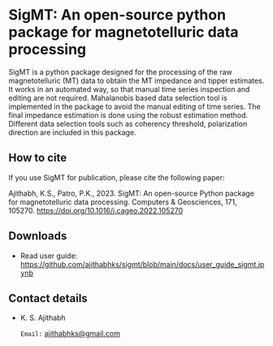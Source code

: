 # SigMT: An open-source python package for magnetotelluric data processing

SigMT is a python package designed for the processing of the raw magnetotelluric (MT) data to obtain the MT impedance and tipper estimates. It works in an automated way, so that manual time series inspection and editing are not required. Mahalanobis based data selection tool is implemented in the package to avoid the manual editing of time series. The final impedance estimation is done using the robust estimation method. Different data selection tools such as coherency threshold, polarization direction are included in this package.

## How to cite
If you use SigMT for publication, please cite the following paper:

Ajithabh, K.S., Patro, P.K., 2023. SigMT: An open-source Python package for magnetotelluric data processing. Computers & Geosciences, 171, 105270. https://doi.org/10.1016/j.cageo.2022.105270


## Downloads
* Read user guide: https://github.com/ajithabhks/sigmt/blob/main/docs/user_guide_sigmt.ipynb

## Contact details
* K. S. Ajithabh

  `Email:` ajithabhks@gmail.com


